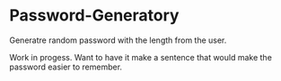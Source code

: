# Password-Generatory
Generatre random password with the length from the user. 

Work in progess.
Want to have it make a sentence that would make the password easier to remember. 
